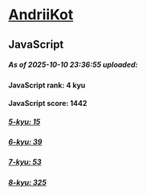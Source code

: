 # [AndriiKot](https://www.codewars.com/users/AndriiKot) 

## JavaScript

##### As of 2025-10-10 23:36:55 uploaded:

#### JavaScript rank: 4 kyu

#### JavaScript score: 1442

##### [5-kyu: 15](https://github.com/AndriiKot/JavaScript__CodeWars/tree/main/kyu-5)

##### [6-kyu: 39](https://github.com/AndriiKot/JavaScript__CodeWars/tree/main/kyu-6)

##### [7-kyu: 53](https://github.com/AndriiKot/JavaScript__CodeWars/tree/main/kyu-7)

##### [8-kyu: 325](https://github.com/AndriiKot/JavaScript__CodeWars/tree/main/kyu-8)

